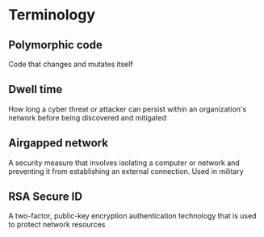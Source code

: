 # Terminology

## Polymorphic code

Code that changes and mutates itself

## Dwell time

How long a cyber threat or attacker can persist within an organization's network before being discovered and mitigated

## Airgapped network

A security measure that involves isolating a computer or network and preventing it from establishing an external connection. Used in military

## RSA Secure ID

A two-factor, public-key encryption authentication technology that is used to protect network resources&#x20;
